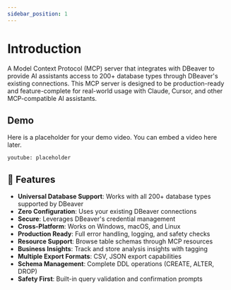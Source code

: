 ```yaml
---
sidebar_position: 1
---
```


# Introduction

A Model Context Protocol (MCP) server that integrates with DBeaver to provide AI assistants access to 200+ database types through DBeaver's existing connections. This MCP server is designed to be production-ready and feature-complete for real-world usage with Claude, Cursor, and other MCP-compatible AI assistants.

## Demo

Here is a placeholder for your demo video. You can embed a video here later.

`youtube: placeholder`

## 🚀 Features

* **Universal Database Support**: Works with all 200+ database types supported by DBeaver
* **Zero Configuration**: Uses your existing DBeaver connections
* **Secure**: Leverages DBeaver's credential management
* **Cross-Platform**: Works on Windows, macOS, and Linux
* **Production Ready**: Full error handling, logging, and safety checks
* **Resource Support**: Browse table schemas through MCP resources
* **Business Insights**: Track and store analysis insights with tagging
* **Multiple Export Formats**: CSV, JSON export capabilities
* **Schema Management**: Complete DDL operations (CREATE, ALTER, DROP)
* **Safety First**: Built-in query validation and confirmation prompts 